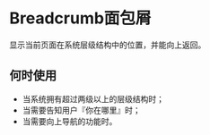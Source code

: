 # Breadcrumb面包屑
显示当前页面在系统层级结构中的位置，并能向上返回。
## 何时使用
- 当系统拥有超过两级以上的层级结构时；
- 当需要告知用户『你在哪里』时；
-  当需要向上导航的功能时。